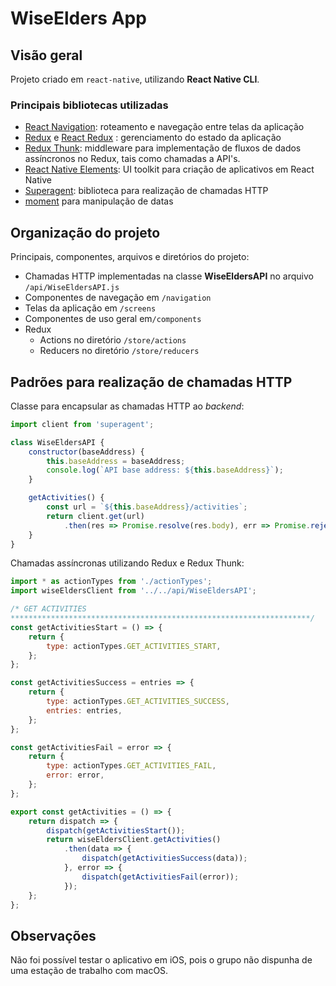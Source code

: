 # WiseElders App

## Visão geral
Projeto criado em `react-native`, utilizando **React Native CLI**.

### Principais bibliotecas utilizadas

- [React Navigation](https://reactnavigation.org/): roteamento e navegação entre telas da aplicação
- [Redux](https://redux.js.org/) e [React Redux](https://react-redux.js.org/) : gerenciamento do estado da aplicação
- [Redux Thunk](https://github.com/reduxjs/redux-thunk): middleware para implementação de fluxos de dados assíncronos no Redux, tais como chamadas a API's.
- [React Native Elements](https://reactnativeelements.com/): UI toolkit para criação de aplicativos em React Native
- [Superagent](https://visionmedia.github.io/superagent/): biblioteca para realização de chamadas HTTP
- [moment](https://momentjs.com/) para manipulação de datas

## Organização do projeto

Principais, componentes, arquivos e diretórios do projeto:

- Chamadas HTTP implementadas na classe **WiseEldersAPI** no arquivo `/api/WiseEldersAPI.js`
- Componentes de navegação em `/navigation`
- Telas da aplicação em `/screens`
- Componentes de uso geral em`/components`
- Redux 
	- Actions no diretório `/store/actions`
	- Reducers no diretório `/store/reducers` 

## Padrões para realização de chamadas HTTP

Classe para encapsular as chamadas HTTP ao *backend*:

```javascript
import client from 'superagent';

class WiseEldersAPI {
    constructor(baseAddress) {
        this.baseAddress = baseAddress;
        console.log(`API base address: ${this.baseAddress}`);
    }

    getActivities() {
        const url = `${this.baseAddress}/activities`;
        return client.get(url)
            .then(res => Promise.resolve(res.body), err => Promise.reject(err));
    }
}
```

Chamadas assíncronas utilizando Redux e Redux Thunk:

```javascript
import * as actionTypes from './actionTypes';
import wiseEldersClient from '../../api/WiseEldersAPI';

/* GET ACTIVITIES
*******************************************************************/
const getActivitiesStart = () => {
    return {
        type: actionTypes.GET_ACTIVITIES_START,
    };
};

const getActivitiesSuccess = entries => {
    return {
        type: actionTypes.GET_ACTIVITIES_SUCCESS,
        entries: entries,
    };
};

const getActivitiesFail = error => {
    return {
        type: actionTypes.GET_ACTIVITIES_FAIL,
        error: error,
    };
};

export const getActivities = () => {
    return dispatch => {
        dispatch(getActivitiesStart());
        return wiseEldersClient.getActivities()
            .then(data => {
                dispatch(getActivitiesSuccess(data));
            }, error => {
                dispatch(getActivitiesFail(error));
            });
    };
};
```

## Observações

Não foi possível testar o aplicativo em iOS, pois o grupo não dispunha de uma estação de trabalho com macOS.